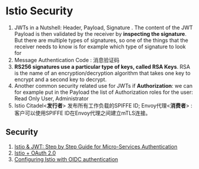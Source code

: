 # Istio Security
1. JWTs in a Nutshell: Header, Payload, Signature . The content of the JWT Payload is then validated by the receiver by **inspecting the signature**. But there are multiple types of signatures, so one of the things that the receiver needs to know is for example which type of signature to look for
2.  Message Authentication Code : 消息验证码
3.  **RS256 signatures use a particular type of keys, called RSA Keys**. RSA is the name of an encryption/decryption algorithm that takes one key to encrypt and a second key to decrypt.
4.  Another common security related use for JWTs if **Authorization**: we can for example put in the Payload the list of Authorization roles for the user: Read Only User, Administrator
5.  Istio Citadel<**发行者**> 发布所有工作负载的SPIFFE ID; Envoy代理<**消费者**> : 客户可以使用SPIFFE ID在Envoy代理之间建立mTLS连接。

## Security
1. [Istio & JWT: Step by Step Guide for Micro-Services Authentication](https://medium.com/intelligentmachines/istio-jwt-step-by-step-guide-for-micro-services-authentication-690b170348fc)
2. [Istio + OAuth 2.0](https://discuss.istio.io/t/istio-oauth-2-0/668)
3. [Configuring Istio with OIDC authentication](https://homelab.blog/blog/devops/Istio-OIDC-Config/)